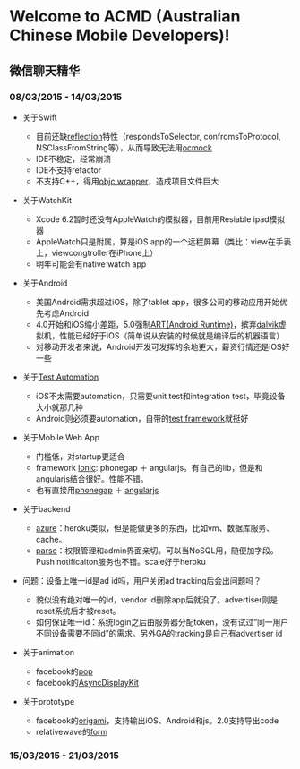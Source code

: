 # Welcome to ACMD (Australian Chinese Mobile Developers)!

## 微信聊天精华
### 08/03/2015 - 14/03/2015
* 关于Swift
	* 目前还缺[reflection](http://en.wikipedia.org/wiki/Reflection_%28computer_programming%29)特性（respondsToSelector, confromsToProtocol, NSClassFromString等），从而导致无法用[ocmock](http://ocmock.org/)
	* IDE不稳定，经常崩溃
	* IDE不支持refactor
	* 不支持C++，得用[objc wrapper](http://stackoverflow.com/questions/24042774/can-i-mix-swift-with-c-like-the-objective-c-mm-files)，造成项目文件巨大

* 关于WatchKit
	* Xcode 6.2暂时还没有AppleWatch的模拟器，目前用Resiable ipad模拟器
	* AppleWatch只是附属，算是iOS app的一个远程屏幕（类比：view在手表上，viewcongtroller在iPhone上）
	* 明年可能会有native watch app

	
* 关于Android
	* 美国Android需求超过iOS，除了tablet app，很多公司的移动应用开始优先考虑Android 
	* 4.0开始和iOS缩小差距，5.0强制[ART(Android Runtime)](http://en.wikipedia.org/wiki/Android_Runtime)，摈弃[dalvik](http://en.wikipedia.org/wiki/Dalvik_%28software%29)虚拟机，性能已经好于iOS（简单说从安装的时候就是编译后的机器语言）
	* 对移动开发者来说，Android开发可发挥的余地更大，薪资行情还是iOS好一些

* 关于[Test Automation](http://en.wikipedia.org/wiki/Test_automation)
	* iOS不太需要automation，只需要unit test和integration test，毕竟设备大小就那几种
	* Android则必须要automation，自带的[test framework](http://developer.android.com/tools/testing/testing_ui.html)就挺好

* 关于Mobile Web App
	* 门槛低，对startup更适合
	* framework [ionic](http://ionicframework.com/): phonegap ＋ angularjs。有自己的lib，但是和angularjs结合很好。性能不错。
	* 也有直接用[phonegap](http://phonegap.com/) ＋ [angularjs](https://angularjs.org/)

* 关于backend
	* [azure](http://azure.microsoft.com/en-us/)：heroku类似，但是能做更多的东西，比如vm、数据库服务、cache。
	* [parse](https://www.parse.com/)：权限管理和admin界面亲切。可以当NoSQL用，随便加字段。Push notificaiton服务也不错。scale好于heroku

* 问题：设备上唯一id是ad id吗，用户关闭ad tracking后会出问题吗？
	* 貌似没有绝对唯一的id，vendor id删除app后就没了。advertiser则是reset系统后才被reset。
	* 如何保证唯一id：系统login之后由服务器分配token，没有试过“同一用户不同设备需要不同id”的需求。另外GA的tracking是自己有advertiser id 

* 关于animation
	* facebook的[pop](https://github.com/facebook/pop)
	* facebook的[AsyncDisplayKit](http://asyncdisplaykit.org/)
	
* 关于prototype
	* facebook的[origami](https://facebook.github.io/origami/)，支持输出iOS、Android和js。2.0支持导出code
	* relativewave的[form](www.relativewave.com/form)

### 15/03/2015 - 21/03/2015
